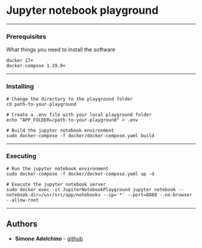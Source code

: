 # Jupyter notebook playground

--------------------------------------------------------------------------------

### Prerequisites

What things you need to install the software

```
docker 17+
docker-compose 1.19.0+

```

--------------------------------------------------------------------------------

### Installing

```
# Change the directory to the playground folder
cd path-to-your-playground

# Create a .env file with your local playground folder
echo "APP_FOLDER=/path-to-your-playground" > .env

# Build the jupyter notebook environment
sudo docker-compose -f docker/docker-compose.yaml build

```

--------------------------------------------------------------------------------

### Executing

```
# Run the jupyter notebook environment
sudo docker-compose -f docker/docker-compose.yaml up -d

# Execute the jupyter notebook server 
sudo docker exec -it JupiterNotebookPlayground jupyter notebook --notebook-dir=/usr/src/app/notebooks --ip='*' --port=8888 --no-browser --allow-root 

```

--------------------------------------------------------------------------------

## Authors

- **Simone Adelchino** - [github](https://github.com/claclacla)
